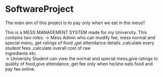 # SoftwareProject
The main aim of this project is to pay only when we eat in the mess!!

This is a MESS MANAGEMENT SYSTEM made for my University.
This contains two roles:
-> Mess Admin who can modify fee, mess normal and special menu, get ratings of food ,get attendance details ,calculate every student fees ,calculate overall cost of raw        
   ingredients etc.              
-> University Student can view the normal and special mess,give ratings to quality of food,give attendance ,get fee only when he/she eats food and pay fee online.
